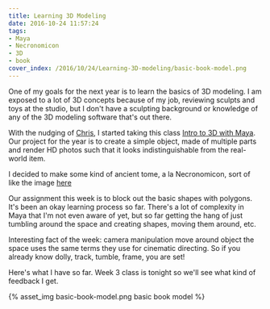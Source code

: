 ```yaml
---
title: Learning 3D Modeling
date: 2016-10-24 11:57:24
tags:
- Maya
- Necronomicon
- 3D
- book
cover_index: /2016/10/24/Learning-3D-modeling/basic-book-model.png
---
```


One of my goals for the next year is to learn the basics of 3D modeling. I am exposed to a lot of 3D concepts because of my job, reviewing sculpts and toys at the studio, but I don't have a sculpting background or knowledge of any of the 3D modeling software that's out there.

With the nudging of [Chris](https://github.com/cdata), I started taking this class [Intro to 3D with Maya](https://gno.empower-xl.com/community/index.cfm/course/details/course_id/26A33E6F989E3E5300C4E9C5DB983E05/attr_id/CATG/attr_value/ALL/loc/9B5CFBC21D53FBF017063E153726BD39). Our project for the year is to create a simple object, made of multiple parts and render HD photos such that it looks indistinguishable from the real-world item.

I decided to make some kind of ancient tome, a la Necronomicon, sort of like the image [here](http://orig10.deviantart.net/7bb9/f/2013/200/7/e/7ea360ffb5797847483cbf2da94c9dc5-d6e8njv.jpg)

Our assignment this week is to block out the basic shapes with polygons. It's been an okay learning process so far. There's a lot of complexity in Maya that I'm not even aware of yet, but so far getting the hang of just tumbling around the space and creating shapes, moving them around, etc.

Interesting fact of the week: camera manipulation move around object the space uses the same terms they use for cinematic directing. So if you already know dolly, track, tumble, frame, you are set!

Here's what I have so far. Week 3 class is tonight so we'll see what kind of feedback I get.

{% asset_img basic-book-model.png basic book model %}
